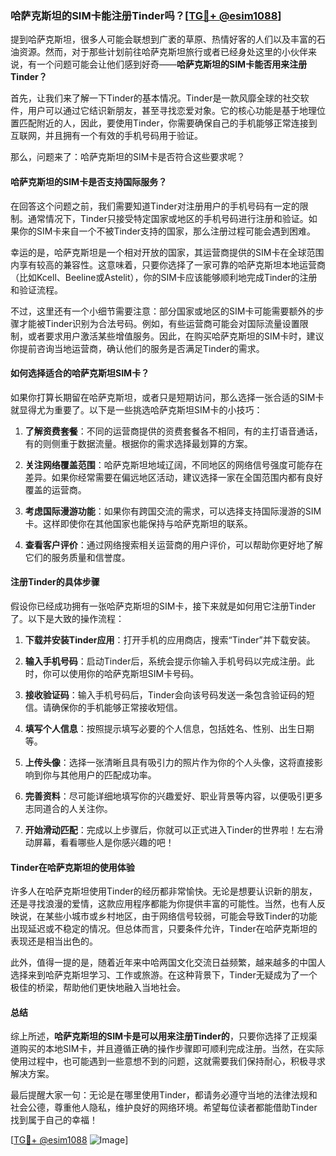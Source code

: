 ### 哈萨克斯坦的SIM卡能注册Tinder吗？[[TG💪+ @esim1088](https://t.me/s/esim1088)]

提到哈萨克斯坦，很多人可能会联想到广袤的草原、热情好客的人们以及丰富的石油资源。然而，对于那些计划前往哈萨克斯坦旅行或者已经身处这里的小伙伴来说，有一个问题可能会让他们感到好奇——**哈萨克斯坦的SIM卡能否用来注册Tinder？**

首先，让我们来了解一下Tinder的基本情况。Tinder是一款风靡全球的社交软件，用户可以通过它结识新朋友，甚至寻找恋爱对象。它的核心功能是基于地理位置匹配附近的人，因此，要使用Tinder，你需要确保自己的手机能够正常连接到互联网，并且拥有一个有效的手机号码用于验证。

那么，问题来了：哈萨克斯坦的SIM卡是否符合这些要求呢？

#### **哈萨克斯坦的SIM卡是否支持国际服务？**

在回答这个问题之前，我们需要知道Tinder对注册用户的手机号码有一定的限制。通常情况下，Tinder只接受特定国家或地区的手机号码进行注册和验证。如果你的SIM卡来自一个不被Tinder支持的国家，那么注册过程可能会遇到困难。

幸运的是，哈萨克斯坦是一个相对开放的国家，其运营商提供的SIM卡在全球范围内享有较高的兼容性。这意味着，只要你选择了一家可靠的哈萨克斯坦本地运营商（比如Kcell、Beeline或Astelit），你的SIM卡应该能够顺利地完成Tinder的注册和验证流程。

不过，这里还有一个小细节需要注意：部分国家或地区的SIM卡可能需要额外的步骤才能被Tinder识别为合法号码。例如，有些运营商可能会对国际流量设置限制，或者要求用户激活某些增值服务。因此，在购买哈萨克斯坦的SIM卡时，建议你提前咨询当地运营商，确认他们的服务是否满足Tinder的需求。

#### **如何选择适合的哈萨克斯坦SIM卡？**

如果你打算长期留在哈萨克斯坦，或者只是短期访问，那么选择一张合适的SIM卡就显得尤为重要了。以下是一些挑选哈萨克斯坦SIM卡的小技巧：

1. **了解资费套餐**：不同的运营商提供的资费套餐各不相同，有的主打语音通话，有的则侧重于数据流量。根据你的需求选择最划算的方案。
   
2. **关注网络覆盖范围**：哈萨克斯坦地域辽阔，不同地区的网络信号强度可能存在差异。如果你经常需要在偏远地区活动，建议选择一家在全国范围内都有良好覆盖的运营商。

3. **考虑国际漫游功能**：如果你有跨国交流的需求，可以选择支持国际漫游的SIM卡。这样即使你在其他国家也能保持与哈萨克斯坦的联系。

4. **查看客户评价**：通过网络搜索相关运营商的用户评价，可以帮助你更好地了解它们的服务质量和信誉度。

#### **注册Tinder的具体步骤**

假设你已经成功拥有一张哈萨克斯坦的SIM卡，接下来就是如何用它注册Tinder了。以下是大致的操作流程：

1. **下载并安装Tinder应用**：打开手机的应用商店，搜索“Tinder”并下载安装。

2. **输入手机号码**：启动Tinder后，系统会提示你输入手机号码以完成注册。此时，你可以使用你的哈萨克斯坦SIM卡号码。

3. **接收验证码**：输入手机号码后，Tinder会向该号码发送一条包含验证码的短信。请确保你的手机能够正常接收短信。

4. **填写个人信息**：按照提示填写必要的个人信息，包括姓名、性别、出生日期等。

5. **上传头像**：选择一张清晰且具有吸引力的照片作为你的个人头像，这将直接影响到你与其他用户的匹配成功率。

6. **完善资料**：尽可能详细地填写你的兴趣爱好、职业背景等内容，以便吸引更多志同道合的人关注你。

7. **开始滑动匹配**：完成以上步骤后，你就可以正式进入Tinder的世界啦！左右滑动屏幕，看看哪些人是你感兴趣的吧！

#### **Tinder在哈萨克斯坦的使用体验**

许多人在哈萨克斯坦使用Tinder的经历都非常愉快。无论是想要认识新的朋友，还是寻找浪漫的爱情，这款应用程序都能为你提供丰富的可能性。当然，也有人反映说，在某些小城市或乡村地区，由于网络信号较弱，可能会导致Tinder的功能出现延迟或不稳定的情况。但总体而言，只要条件允许，Tinder在哈萨克斯坦的表现还是相当出色的。

此外，值得一提的是，随着近年来中哈两国文化交流日益频繁，越来越多的中国人选择来到哈萨克斯坦学习、工作或旅游。在这种背景下，Tinder无疑成为了一个极佳的桥梁，帮助他们更快地融入当地社会。

#### **总结**

综上所述，**哈萨克斯坦的SIM卡是可以用来注册Tinder的**，只要你选择了正规渠道购买的本地SIM卡，并且遵循正确的操作步骤即可顺利完成注册。当然，在实际使用过程中，也可能遇到一些意想不到的问题，这就需要我们保持耐心，积极寻求解决方案。

最后提醒大家一句：无论是在哪里使用Tinder，都请务必遵守当地的法律法规和社会公德，尊重他人隐私，维护良好的网络环境。希望每位读者都能借助Tinder找到属于自己的幸福！

[[TG💪+ @esim1088](https://t.me/s/esim1088) ![Image](https://i.postimg.cc/4NQfJmqS/Snipaste-2025-05-13-00-14-12.png)]